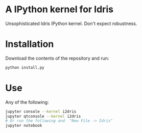 A IPython kernel for Idris
============================

Unsophisticated Idris IPython kernel. Don't expect robustness.

# Installation

Download the contents of the repository and run:

```bash
python install.py
```

# Use

Any of the following:

```bash
jupyter console --kernel i2dris
jupyter qtconsole --kernel i2dris
# Or run the following and  "New File -> Idris"
jupyter notebook
```



